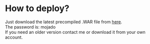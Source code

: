 <h1>How to deploy?</h1>
Just download the latest precompiled .WAR file from <a href="http://owncloud.hostable.nl/public.php?service=files&t=7d4dbc2080b768b97ed2a19f2d8e44a7" target="_blank">here</a>.<br>
The password is: mojado<br>
If you need an older version contact me or download it from your own account.
